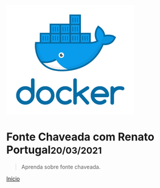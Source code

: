 ![logo](img/logo.png)

# Fonte Chaveada com Renato Portugal<small>20/03/2021</small>

> Aprenda sobre fonte chaveada.

[Início](#Início)
